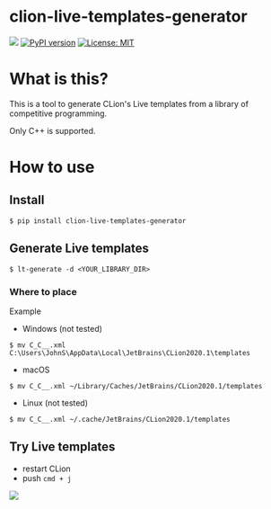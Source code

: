 # clion-live-templates-generator

![](https://github.com/habara-k/clion-live-templates-generator/workflows/CI/badge.svg)
[![PyPI version](https://badge.fury.io/py/clion-live-templates-generator.svg)](https://badge.fury.io/py/clion-live-templates-generator)
[![License: MIT](https://img.shields.io/badge/License-MIT-yellow.svg)](https://opensource.org/licenses/MIT)

# What is this?

This is a tool to generate CLion's Live templates from a library of competitive programming.

Only C++ is supported.

# How to use

## Install

```
$ pip install clion-live-templates-generator
```

## Generate Live templates

```
$ lt-generate -d <YOUR_LIBRARY_DIR>
```

### Where to place

Example

- Windows (not tested)

```
$ mv C_C__.xml C:\Users\JohnS\AppData\Local\JetBrains\CLion2020.1\templates
```

- macOS
```
$ mv C_C__.xml ~/Library/Caches/JetBrains/CLion2020.1/templates
```

- Linux (not tested)
```
$ mv C_C__.xml ~/.cache/JetBrains/CLion2020.1/templates
```

## Try Live templates

- restart CLion
- push `cmd + j`

![](https://user-images.githubusercontent.com/34413567/87849457-c9820080-c923-11ea-881f-6daabb676b2f.png)
